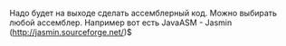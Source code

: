 Надо будет на выходе сделать ассемблерный код.
Можно выбирать любой ассемблер.
Например вот есть JavaASM - Jasmin (http://jasmin.sourceforge.net/)$

